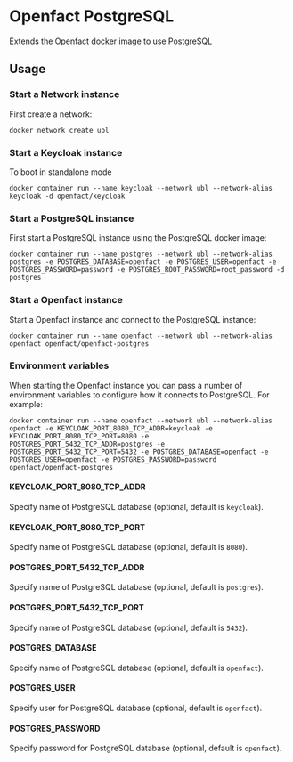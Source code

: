 # Openfact PostgreSQL

Extends the Openfact docker image to use PostgreSQL

## Usage

### Start a Network instance

First create a network:

    docker network create ubl

### Start a Keycloak instance
To boot in standalone mode

    docker container run --name keycloak --network ubl --network-alias keycloak -d openfact/keycloak

### Start a PostgreSQL instance

First start a PostgreSQL instance using the PostgreSQL docker image:

    docker container run --name postgres --network ubl --network-alias postgres -e POSTGRES_DATABASE=openfact -e POSTGRES_USER=openfact -e POSTGRES_PASSWORD=password -e POSTGRES_ROOT_PASSWORD=root_password -d postgres

### Start a Openfact instance

Start a Openfact instance and connect to the PostgreSQL instance:

    docker container run --name openfact --network ubl --network-alias openfact openfact/openfact-postgres

### Environment variables

When starting the Openfact instance you can pass a number of environment variables to configure how it connects to PostgreSQL. For example:

    docker container run --name openfact --network ubl --network-alias openfact -e KEYCLOAK_PORT_8080_TCP_ADDR=keycloak -e KEYCLOAK_PORT_8080_TCP_PORT=8080 -e POSTGRES_PORT_5432_TCP_ADDR=postgres -e POSTGRES_PORT_5432_TCP_PORT=5432 -e POSTGRES_DATABASE=openfact -e POSTGRES_USER=openfact -e POSTGRES_PASSWORD=password openfact/openfact-postgres

#### KEYCLOAK_PORT_8080_TCP_ADDR

Specify name of PostgreSQL database (optional, default is `keycloak`).

#### KEYCLOAK_PORT_8080_TCP_PORT

Specify name of PostgreSQL database (optional, default is `8080`).

#### POSTGRES_PORT_5432_TCP_ADDR

Specify name of PostgreSQL database (optional, default is `postgres`).

#### POSTGRES_PORT_5432_TCP_PORT

Specify name of PostgreSQL database (optional, default is `5432`).

#### POSTGRES_DATABASE

Specify name of PostgreSQL database (optional, default is `openfact`).

#### POSTGRES_USER

Specify user for PostgreSQL database (optional, default is `openfact`).

#### POSTGRES_PASSWORD

Specify password for PostgreSQL database (optional, default is `openfact`).